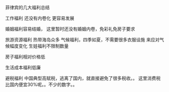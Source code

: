 菲律宾的几大福利总结


工作福利  还没有内卷化 更容易发展

婚姻福利容易结婚，
这里暂时还没有婚姻内卷，免彩礼免房子要求

旅游资源福利 热带海岛众多
气候福利，四季如夏，不需要很多衣服设施 来应对气候幅度变化
生娃福利不限制数量

房子福利相对价格低

生活成本福利低廉

避税福利
中国典型高赋税，逃离了国内，就直接避免了很多税收。。
这里消费税比国内便宜30%呢。。不少的数字。。

